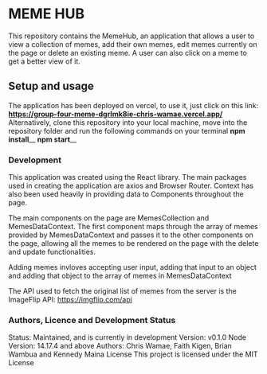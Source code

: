 
# MEME HUB
This repository contains the MemeHub, an application that allows a user to view
a collection of memes, add their own memes, edit memes currently on the page or 
delete an existing meme. A user can also click on a meme to get a better view of 
it.

## Setup and usage
The application has been deployed on vercel, to use it, just click on this link:
 **https://group-four-meme-dgrlmk8ie-chris-wamae.vercel.app/**
Alternatively, clone this repository into your local machine, move into the repository folder and run  the following commands on your terminal
    **npm install**__
    **npm start**__

### Development
This application was created using the React library. The main packages used in creating the application are axios and  Browser Router. Context has also been used heavily in providing data to Components throughout the page.

The main components on the page are MemesCollection and MemesDataContext. The first component maps through the array of memes provided by MemesDataContext and passes it
to the other components on the page, allowing all the memes to be rendered on the page 
with the delete and update functionalities.

Adding memes invloves accepting user input, adding that input to an object and adding that object to the array of memes in MemesDataContext

The API used to fetch the original list of memes from the server is the ImageFlip API:
         https://imgflip.com/api

### Authors, Licence and Development Status
Status: Maintained, and is currently in development
Version: v0.1.0
Node Version: 14.17.4 and above
Authors:
Chris Wamae, Faith Kigen, Brian Wambua and Kennedy Maina
License
This project is licensed under the MIT License
